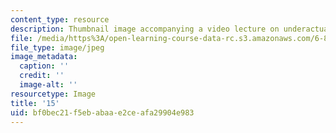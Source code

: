 ```yaml
---
content_type: resource
description: Thumbnail image accompanying a video lecture on underactuated robotics.
file: /media/https%3A/open-learning-course-data-rc.s3.amazonaws.com/6-832-underactuated-robotics-spring-2009/bf0bec21f5ebabaae2ceafa29904e983_15.jpg
file_type: image/jpeg
image_metadata:
  caption: ''
  credit: ''
  image-alt: ''
resourcetype: Image
title: '15'
uid: bf0bec21-f5eb-abaa-e2ce-afa29904e983
---
```

